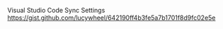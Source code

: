 Visual Studio Code Sync Settings 
https://gist.github.com/lucywheel/642190ff4b3fe5a7b1701f8d9fc02e5e 

